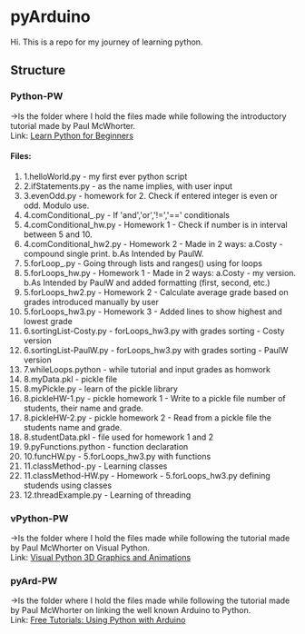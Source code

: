 # pyArduino

Hi. This is a repo for my journey of learning python.

## Structure

### Python-PW

->Is the folder where I hold the files made while following the introductory tutorial made by Paul McWhorter.<br />
Link: [Learn Python for Beginners](https://www.youtube.com/watch?v=XCKWZAtKTnU&list=PLGs0VKk2DiYzguDvh5xk2XoX9V1VKP5Hv)

#### Files:

1. 1.helloWorld.py - my first ever python script
2. 2.ifStatements.py - as the name implies, with user input
3. 3.evenOdd.py - homework for 2. Check if entered integer is even or odd. Modulo use.
4. 4.comConditional\_.py - If 'and','or','!=','==' conditionals
5. 4.comConditional_hw.py - Homework 1 - Check if number is in interval between 5 and 10.
6. 4.comConditional_hw2.py - Homework 2 - Made in 2 ways: a.Costy - compound single print. b.As Intended by PaulW.
7. 5.forLoop\_.py - Going through lists and ranges() using for loops
8. 5.forLoops_hw.py - Homework 1 - Made in 2 ways: a.Costy - my version. b.As Intended by PaulW and added formatting (first, second, etc.)
9. 5.forLoops_hw2.py - Homework 2 - Calculate average grade based on grades introduced manually by user
10. 5.forLoops_hw3.py - Homework 3 - Added lines to show highest and lowest grade
11. 6.sortingList-Costy.py - forLoops_hw3.py with grades sorting - Costy version
12. 6.sortingList-PaulW.py - forLoops_hw3.py with grades sorting - PaulW version
13. 7.whileLoops.python - while tutorial and input grades as homwork
14. 8.myData.pkl - pickle file
15. 8.myPickle.py - learn of the pickle library
16. 8.pickleHW-1.py - pickle homework 1 - Write to a pickle file number of students, their name and grade.
17. 8.pickleHW-2.py - pickle homework 2 - Read from a pickle file the students name and grade.
18. 8.studentData.pkl - file used for homework 1 and 2
19. 9.pyFunctions.python - function declaration
20. 10.funcHW.py - 5.forLoops_hw3.py with functions
21. 11.classMethod-.py - Learning classes
22. 11.classMethod-HW.py - Homework - 5.forLoops_hw3.py defining studends using classes
23. 12.threadExample.py - Learning of threading

### vPython-PW

->Is the folder where I hold the files made while following the tutorial made by Paul McWhorter on Visual Python.<br />
Link: [Visual Python 3D Graphics and Animations](https://www.youtube.com/watch?v=MJiVtz4Uj7M&list=PLGs0VKk2DiYzGCOzBrMNSWEdd2CIGC0kJ)

### pyArd-PW

->Is the folder where I hold the files made while following the tutorial made by Paul McWhorter on linking the well known Arduino to Python.<br />
Link: [Free Tutorials: Using Python with Arduino](https://www.youtube.com/watch?v=flfuaZaKFCM&list=PLGs0VKk2DiYzWURfJCbCGPa8HI0APjBfo)
